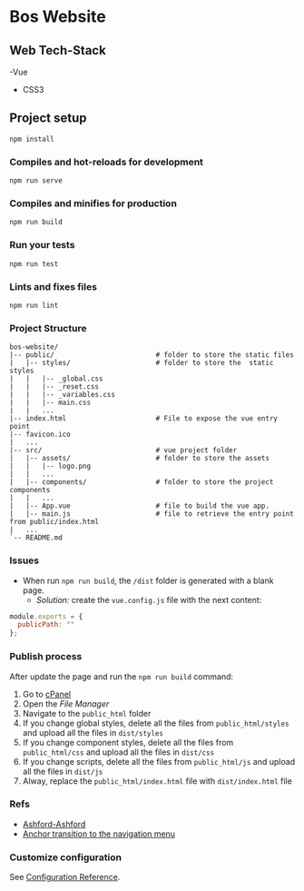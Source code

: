 # Bos Website

## Web Tech-Stack

-Vue
- CSS3

## Project setup

```
npm install
```

### Compiles and hot-reloads for development

```
npm run serve
```

### Compiles and minifies for production

```
npm run build
```

### Run your tests

```
npm run test
```

### Lints and fixes files

```
npm run lint
```

### Project Structure

```
bos-website/
|-- public/              			# folder to store the static files
|   |-- styles/			            # folder to store the  static styles
|   |	|-- _global.css
|   |	|-- _reset.css
|   |	|-- _variables.css
|   |   |-- main.css
|   |   ...
|-- index.html              		# File to expose the vue entry point
|-- favicon.ico
|   ...
|-- src/      	        			# vue project folder
|   |-- assets/			            # folder to store the assets
|   |	|-- logo.png
|   |   ...
|   |-- components/			        # folder to store the project components
|   |   ...
|   |-- App.vue			            # file to build the vue app.
|   |-- main.js			            # file to retrieve the entry point from public/index.html
|   ...
`-- README.md
```

### Issues
- When run `npm run build`, the `/dist` folder is generated with a blank page.
  - _Solution:_ create the `vue.config.js` file with the next content:

```js
module.exports = {
  publicPath: ""
};
```

### Publish process
After update the page and run the `npm run build` command:

1. Go to [cPanel](https://shared10.hostgator.co:2083/cpsess0840575723/frontend/hostgator_latam/filemanager/index.html)
2. Open the _File Manager_
3. Navigate to the `public_html` folder
4. If you change global styles, delete all the files from `public_html/styles` and upload all the files in `dist/styles`
5. If you change component styles, delete all the files from `public_html/css` and upload all the files in `dist/css`
6. If you change scripts, delete all the files from `public_html/js` and upload all the files in `dist/js`
7. Alway, replace the `public_html/index.html` file with `dist/index.html` file


### Refs

- [Ashford-Ashford](http://ashford-ashford.com)
- [Anchor transition to the navigation menu](https://codepen.io/melnik909/pen/KGxdjY?editors=1100)

### Customize configuration

See [Configuration Reference](https://cli.vuejs.org/config/).
